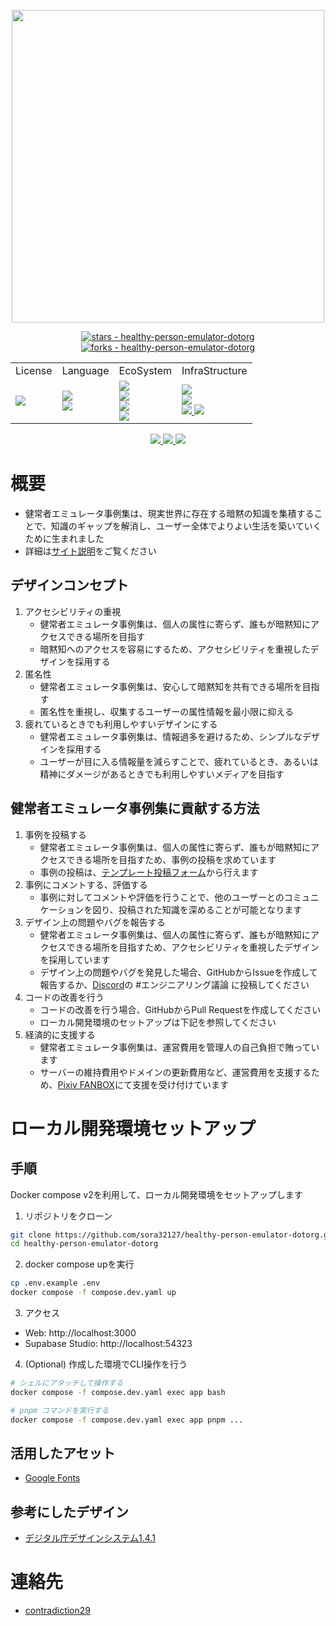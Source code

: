 <p align="center">
<img src = ./public/favicon.ico width=500>
</p>

<div align="center">
 <a href="https://github.com/sora32127/healthy-person-emulator-dotorg">
   <img src="https://img.shields.io/github/stars/sora32127/healthy-person-emulator-dotorg?style=social" alt="stars - healthy-person-emulator-dotorg"/> 
 </a>
 <a href="https://github.com/sora32127/healthy-person-emulator-dotorg">
   <img src="https://img.shields.io/github/forks/sora32127/healthy-person-emulator-dotorg?style=social" alt="forks - healthy-person-emulator-dotorg"/>
 </a>
</div>

<table align="center">
  <tr>
    <td>License</td>
    <td>Language</td>
    <td>EcoSystem</td>
    <td>InfraStructure</td>
  </tr>
  <tr>
    <td>
      <a href="./LICENSE">
        <img src="https://www.gnu.org/graphics/gplv3-or-later.svg">
      </a>
    </td>
    <td>
      <a href="https://www.typescriptlang.org" alt="TypeScript">
        <img src="https://img.shields.io/badge/-typescript-EEE.svg?logo=TypeScript&style=flat">
      </a>
      <br>
      <a href="https://remix.run" alt="Remix">
        <img src="https://img.shields.io/badge/-Remix-EEE.svg?logo=Remix&style=flat">
      </a>
    </td>
    <td>
      <a href="https://vitejs.dev" alt="Vite">
        <img src="https://img.shields.io/badge/-vite-EEE.svg?logo=vite&style=flat">
      </a>
      <br>
      <a href="https://www.prisma.io" alt="Prisma">
        <img src="https://img.shields.io/badge/-prisma-EEE.svg?logo=prisma&style=flat">
      </a>
      <br>
      <a href="https://playwright.dev" alt="Playwright">
        <img src="https://img.shields.io/badge/-playwright-EEE.svg?logo=playwright&style=flat">
      </a>
      <br>
      <a href="https://tailwindcss.com" alt="tailwindcss">
        <img src="https://img.shields.io/badge/-tailwindcss-EEE.svg?logo=tailwindcss&style=flat">
      </a>
    </td>
    <td>
      <a href="https://vercel.com" alt="Vercel">
        <img src="https://img.shields.io/badge/-vercel-EEE.svg?logo=vercel&style=flat">
      </a>
      <br>
      <a href="https://supabase.com" alt="supabase">
        <img src="https://img.shields.io/badge/-supabase-EEE.svg?logo=supabase&style=flat">
      </a>
      <br>
      <a href="https://www.cloudflare.com" alt="Cloudflare">
        <img src="https://img.shields.io/badge/-cloudflare-EEE.svg?logo=cloudflare&style=flat">
      </a>
      <a href="https://newrelic.com" alt="new relic">
        <img src="https://img.shields.io/badge/-newrelic-EEE.svg?logo=newrelic&style=flat">
      </a>
    </td>
  </tr>
</table>

<div align="center">
 <a href="https://twitter.com/helthypersonemu">
   <img src="https://img.shields.io/badge/-x-EEE.svg?logo=x&style=flat&label=Follow">
 </a>
 <a href="https://bsky.app/profile/helthypersonemu.bsky.social">
   <img src="https://img.shields.io/badge/-bluesky-EEE.svg?logo=bluesky&style=flat&label=Follow">
 </a>
 <a href="https://misskey.io/@helthypersonemu">
   <img src="https://img.shields.io/badge/-misskey-EEE.svg?logo=misskey&style=flat&label=Follow">
 </a>
</div>


# 概要
- 健常者エミュレータ事例集は、現実世界に存在する暗黙の知識を集積することで、知識のギャップを解消し、ユーザー全体でよりよい生活を築いていくために生まれました
- 詳細は[サイト説明](https://healthy-person-emulator.org/readme)をご覧ください

## デザインコンセプト
1. アクセシビリティの重視
    * 健常者エミュレータ事例集は、個人の属性に寄らず、誰もが暗黙知にアクセスできる場所を目指す
    * 暗黙知へのアクセスを容易にするため、アクセシビリティを重視したデザインを採用する
2. 匿名性
    * 健常者エミュレータ事例集は、安心して暗黙知を共有できる場所を目指す
    * 匿名性を重視し、収集するユーザーの属性情報を最小限に抑える
3. 疲れているときでも利用しやすいデザインにする
   * 健常者エミュレータ事例集は、情報過多を避けるため、シンプルなデザインを採用する
   * ユーザーが目に入る情報量を減らすことで、疲れているとき、あるいは精神にダメージがあるときでも利用しやすいメディアを目指す

## 健常者エミュレータ事例集に貢献する方法
1. 事例を投稿する
   * 健常者エミュレータ事例集は、個人の属性に寄らず、誰もが暗黙知にアクセスできる場所を目指すため、事例の投稿を求めています
   * 事例の投稿は、[テンプレート投稿フォーム](https://healthy-person-emulator.org/post)から行えます
2. 事例にコメントする、評価する
    * 事例に対してコメントや評価を行うことで、他のユーザーとのコミュニケーションを図り、投稿された知識を深めることが可能となります
3. デザイン上の問題やバグを報告する
    * 健常者エミュレータ事例集は、個人の属性に寄らず、誰もが暗黙知にアクセスできる場所を目指すため、アクセシビリティを重視したデザインを採用しています
    * デザイン上の問題やバグを発見した場合、GitHubからIssueを作成して報告するか、[Discord](https://discord.com/invite/sQehNGTnSg)の #エンジニアリング議論 に投稿してください
4. コードの改善を行う
    * コードの改善を行う場合、GitHubからPull Requestを作成してください
    * ローカル開発環境のセットアップは下記を参照してください
5. 経済的に支援する
    * 健常者エミュレータ事例集は、運営費用を管理人の自己負担で賄っています
    * サーバーの維持費用やドメインの更新費用など、運営費用を支援するため、[Pixiv FANBOX](https://contradiction29.fanbox.cc/)にて支援を受け付けています


# ローカル開発環境セットアップ

## 手順
Docker compose v2を利用して、ローカル開発環境をセットアップします

1. リポジトリをクローン
```bash
git clone https://github.com/sora32127/healthy-person-emulator-dotorg.git
cd healthy-person-emulator-dotorg
```
2. docker compose upを実行
```bash
cp .env.example .env
docker compose -f compose.dev.yaml up
```

3. アクセス
- Web: http://localhost:3000
- Supabase Studio: http://localhost:54323

4. (Optional) 作成した環境でCLI操作を行う
```bash
# シェルにアタッチして操作する
docker compose -f compose.dev.yaml exec app bash

# pnpm コマンドを実行する
docker compose -f compose.dev.yaml exec app pnpm ...
```

## 活用したアセット
- [Google Fonts](https://fonts.google.com/)

## 参考にしたデザイン
- [デジタル庁デザインシステム1.4.1](https://www.figma.com/community/file/1255349027535859598/design-system-1-4-1)

# 連絡先
- [contradiction29](https://x.com/contradiction29)
